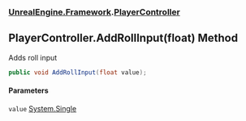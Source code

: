 ### [UnrealEngine.Framework](./UnrealEngine-Framework.md 'UnrealEngine.Framework').[PlayerController](./UnrealEngine-Framework-PlayerController.md 'UnrealEngine.Framework.PlayerController')
## PlayerController.AddRollInput(float) Method
Adds roll input  
```csharp
public void AddRollInput(float value);
```
#### Parameters
<a name='UnrealEngine-Framework-PlayerController-AddRollInput(float)-value'></a>
`value` [System.Single](https://docs.microsoft.com/en-us/dotnet/api/System.Single 'System.Single')  
  
